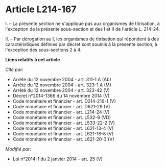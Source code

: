 # Article L214-167

I. – La présente section ne s'applique pas aux organismes de titrisation, à l'exception de la présente sous-section et des I
et II de l'article L. 214-24.

II. – Par dérogation au I, les organismes de titrisation qui répondent à des caractéristiques définies par décret sont soumis
à la présente section, à l'exception des sous-sections 2 à 4.

**Liens relatifs à cet article**

_Cité par_:

  - Arrêté du 12 novembre 2004 - art. 311-1 A (Ab)
  - Arrêté du 12 novembre 2004 - art. 323-1 A (M)
  - Arrêté du 12 novembre 2004 - art. 323-42 (V)
  - Décret n°2014-1366 du 14 novembre 2014 (V)
  - Code monétaire et financier - art. D214-216-1 (V)
  - Code monétaire et financier - art. D621-29 (V)
  - Code monétaire et financier - art. L214-24 (V)
  - Code monétaire et financier - art. L532-9 (VD)
  - Code monétaire et financier - art. L533-22-2 (V)
  - Code monétaire et financier - art. L621-13-4 (V)
  - Code monétaire et financier - art. L621-18-8 (V)
  - Code monétaire et financier - art. L621-20-3 (V)

_Modifié par_:

  - Loi n°2014-1 du 2 janvier 2014 - art. 25 (V)
